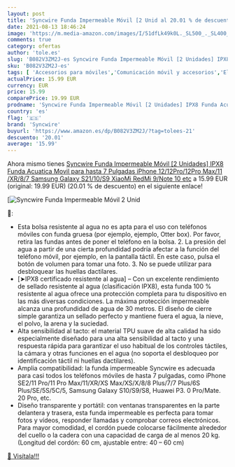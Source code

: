 ```yaml
---
layout: post
title: 'Syncwire Funda Impermeable Móvil [2 Unid al 20.01 % de descuento'
date: 2021-08-13 18:46:24
image: 'https://m.media-amazon.com/images/I/51dfLk49k0L._SL500_._SL400_.jpg'
comments: true
category: ofertas
author: 'tole.es'
slug: 'B082V3ZM2J-es Syncwire Funda Impermeable Móvil [2 Unidades] IPX8 Funda...'
sku: 'B082V3ZM2J-es'
tags: [ 'Accesorios para móviles','Comunicación móvil y accesorios','Electrónica','Fundas calcetín para móviles','Fundas y carcasas para teléfonos móviles','iphone','syncwire', ]
actualPrice: 15.99 EUR
currency: EUR
price: 15.99
comparePrice: 19.99 EUR
prodname: 'Syncwire Funda Impermeable Móvil [2 Unidades] IPX8 Funda Acuatica Movil para hasta 7 Pulgadas iPhone 12/12Pro/12Pro Max/11 /XR/8/7  Samsung Galaxy S21/10/S9  XiaoMi RedMi 9/Note 10 etc'
country: 'es'
flag: '🇪🇸'
brand: 'Syncwire'
buyurl: 'https://www.amazon.es/dp/B082V3ZM2J/?tag=tolees-21'
descuento: '20.01'
average: '15.99'
---
```


Ahora mismo tienes [Syncwire Funda Impermeable Móvil [2 Unidades] IPX8 Funda Acuatica Movil para hasta 7 Pulgadas iPhone 12/12Pro/12Pro Max/11 /XR/8/7  Samsung Galaxy S21/10/S9  XiaoMi RedMi 9/Note 10 etc](https://www.amazon.es/dp/B082V3ZM2J/?tag=tolees-21) a 15.99 EUR (original: 19.99 EUR) (20.01 %  de descuento) en el siguiente enlace!

[![Syncwire Funda Impermeable Móvil [2 Unid](https://m.media-amazon.com/images/I/51dfLk49k0L._SL500_._SL400_.jpg)](https://www.amazon.es/dp/B082V3ZM2J/?tag=tolees-21)

🔎:

- Esta bolsa resistente al agua no es apta para el uso con teléfonos móviles con funda gruesa (por ejemplo, ejemplo, Otter box). Por favor, retira las fundas antes de poner el teléfono en la bolsa. 2. La presión del agua a partir de una cierta profundidad podría afectar a la función del teléfono móvil, por ejemplo, en la pantalla táctil. En este caso, pulsa el botón de volumen para tomar una foto. 3. No se puede utilizar para desbloquear las huellas dactilares.
- [➤IPX8 certificado resistente al agua] – Con un excelente rendimiento de sellado resistente al agua (clasificación IPX8), esta funda 100 % resistente al agua ofrece una protección completa para tu dispositivo en las más diversas condiciones. La máxima protección impermeable alcanza una profundidad de agua de 30 metros. El diseño de cierre simple garantiza un sellado perfecto y mantiene fuera el agua, la nieve, el polvo, la arena y la suciedad.
- Alta sensibilidad al tacto: el material TPU suave de alta calidad ha sido especialmente diseñado para una alta sensibilidad al tacto y una respuesta rápida para garantizar el uso habitual de los controles táctiles, la cámara y otras funciones en el agua (no soporta el desbloqueo por identificación táctil ni huellas dactilares).
- Amplia compatibilidad: la funda impermeable Syncwire es adecuada para casi todos los teléfonos móviles de hasta 7 pulgadas, como iPhone SE2/11 Pro/11 Pro Max/11/XR/XS Max/XS/X/8/8 Plus/7/7 Plus/6S Plus/SE/5S/5C/5, Samsung Galaxy S10/S9/S8, Huawei P3. 0 Pro/Mate. 20 Pro, etc.
- Diseño transparente y portátil: con ventanas transparentes en la parte delantera y trasera, esta funda impermeable es perfecta para tomar fotos y vídeos, responder llamadas y comprobar correos electrónicos. Para mayor comodidad, el cordón puede colocarse fácilmente alrededor del cuello o la cadera con una capacidad de carga de al menos 20 kg. (Longitud del cordón: 60 cm, ajustable entre: 40 – 60 cm)

[🛒 Visítala!!!](https://www.amazon.es/dp/B082V3ZM2J/?tag=tolees-21)
